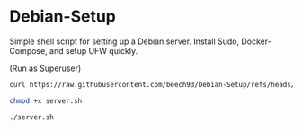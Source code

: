 # Debian-Setup

Simple shell script for setting up a Debian server. Install Sudo, Docker-Compose, and setup UFW quickly.

(Run as Superuser)
```bash
curl https://raw.githubusercontent.com/beech93/Debian-Setup/refs/heads/main/server.sh -o server.sh

chmod +x server.sh

./server.sh
```